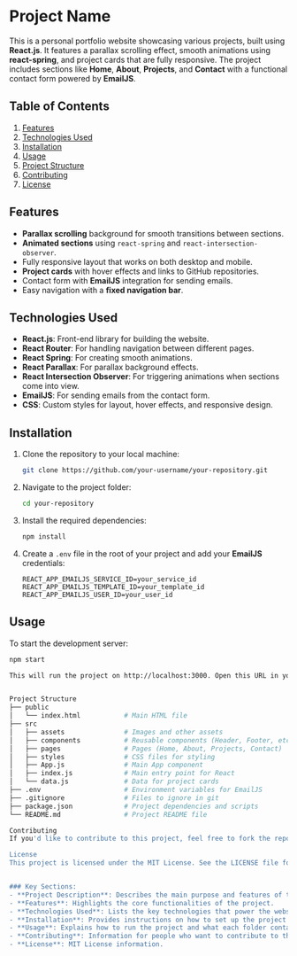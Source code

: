 # Project Name

This is a personal portfolio website showcasing various projects, built using **React.js**. It features a parallax scrolling effect, smooth animations using **react-spring**, and project cards that are fully responsive. The project includes sections like **Home**, **About**, **Projects**, and **Contact** with a functional contact form powered by **EmailJS**.

## Table of Contents

1. [Features](#features)
2. [Technologies Used](#technologies-used)
3. [Installation](#installation)
4. [Usage](#usage)
5. [Project Structure](#project-structure)
6. [Contributing](#contributing)
7. [License](#license)

## Features

- **Parallax scrolling** background for smooth transitions between sections.
- **Animated sections** using `react-spring` and `react-intersection-observer`.
- Fully responsive layout that works on both desktop and mobile.
- **Project cards** with hover effects and links to GitHub repositories.
- Contact form with **EmailJS** integration for sending emails.
- Easy navigation with a **fixed navigation bar**.

## Technologies Used

- **React.js**: Front-end library for building the website.
- **React Router**: For handling navigation between different pages.
- **React Spring**: For creating smooth animations.
- **React Parallax**: For parallax background effects.
- **React Intersection Observer**: For triggering animations when sections come into view.
- **EmailJS**: For sending emails from the contact form.
- **CSS**: Custom styles for layout, hover effects, and responsive design.

## Installation

1. Clone the repository to your local machine:

    ```bash
    git clone https://github.com/your-username/your-repository.git
    ```

2. Navigate to the project folder:

    ```bash
    cd your-repository
    ```

3. Install the required dependencies:

    ```bash
    npm install
    ```

4. Create a `.env` file in the root of your project and add your **EmailJS** credentials:

    ```
    REACT_APP_EMAILJS_SERVICE_ID=your_service_id
    REACT_APP_EMAILJS_TEMPLATE_ID=your_template_id
    REACT_APP_EMAILJS_USER_ID=your_user_id
    ```

## Usage

To start the development server:

```bash
npm start

This will run the project on http://localhost:3000. Open this URL in your browser to see the website in action.


Project Structure
├── public
│   └── index.html           # Main HTML file
├── src
│   ├── assets               # Images and other assets
│   ├── components           # Reusable components (Header, Footer, etc.)
│   ├── pages                # Pages (Home, About, Projects, Contact)
│   ├── styles               # CSS files for styling
│   ├── App.js               # Main App component
│   ├── index.js             # Main entry point for React
│   └── data.js              # Data for project cards
├── .env                     # Environment variables for EmailJS
├── .gitignore               # Files to ignore in git
├── package.json             # Project dependencies and scripts
└── README.md                # Project README file

Contributing
If you'd like to contribute to this project, feel free to fork the repository and submit a pull request. All contributions are welcome!

License
This project is licensed under the MIT License. See the LICENSE file for more information.


### Key Sections:
- **Project Description**: Describes the main purpose and features of the website.
- **Features**: Highlights the core functionalities of the project.
- **Technologies Used**: Lists the key technologies that power the website.
- **Installation**: Provides instructions on how to set up the project locally.
- **Usage**: Explains how to run the project and what each folder contains.
- **Contributing**: Information for people who want to contribute to the project.
- **License**: MIT License information.



